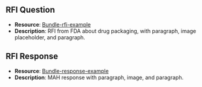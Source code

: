 ## RFI Question
- **Resource**: [Bundle-rfi-example](Bundle-rfi-example.html)
- **Description**: RFI from FDA about drug packaging, with paragraph, image placeholder, and paragraph.

## RFI Response
- **Resource**: [Bundle-response-example](Bundle-response-example.html)
- **Description**: MAH response with paragraph, image, and paragraph.